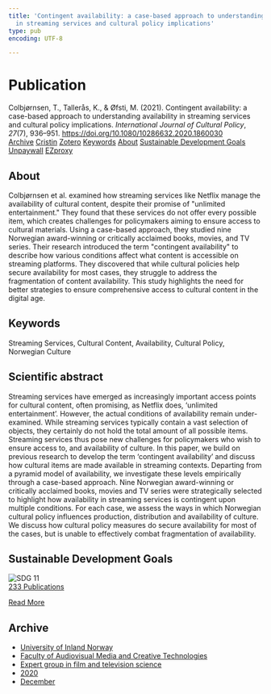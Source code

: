 ```yaml
---
title: 'Contingent availability: a case-based approach to understanding availability
  in streaming services and cultural policy implications'
type: pub
encoding: UTF-8

---
```

<h1>Publication</h1>
<article id="csl-bib-container-Z9DASC9J" class="csl-bib-container">
  <div class="csl-bib-body"> <div class="csl-entry">Colbjørnsen, T., Tallerås, K., &#38; Øfsti, M. (2021). Contingent availability: a case-based approach to understanding availability in streaming services and cultural policy implications. <i>International Journal of Cultural Policy</i>, <i>27</i>(7), 936–951. <a href="https://doi.org/10.1080/10286632.2020.1860030">https://doi.org/10.1080/10286632.2020.1860030</a></div> </div>
  <div class="csl-bib-buttons">
    <a href="#taxonomy-article-Z9DASC9J" alt="archive" class="csl-bib-button">Archive</a>
    <a href="https://app.cristin.no/results/show.jsf?id=1862818" alt="Cristin" class="csl-bib-button">Cristin</a>
    <a href="http://zotero.org/groups/5881554/items/Z9DASC9J" alt="Zotero" class="csl-bib-button">Zotero</a>
    <a href="#keywords-article-Z9DASC9J" alt="keywords" class="csl-bib-button">Keywords</a>
    <a href="#about-article-Z9DASC9J" alt="about_pub" class="csl-bib-button">About</a>
    <a href="#sdg-article-Z9DASC9J" alt="sdg" class="csl-bib-button">Sustainable Development Goals</a>
    <a href="https://oda.oslomet.no/oda-xmlui/bitstream/11250/2756968/5/Contingent%20avilability_postprint%20version.pdf" alt="Unpaywall" class="csl-bib-button">Unpaywall</a>
    <a href="https://oda.oslomet.no/oda-xmlui/bitstream/11250/2756968/5/Contingent%20avilability_postprint%20version.pdf" alt="EZproxy" class="csl-bib-button">EZproxy</a>
  </div>
  <div id="csl-bib-meta-container-Z9DASC9J"></div>
</article>
<div id="csl-bib-meta-Z9DASC9J" class="csl-bib-meta">
  <article id="about-article-Z9DASC9J" class="about_pub-article">
    <h1>About</h1>
    Colbjørnsen et al. examined how streaming services like Netflix manage the availability of cultural content, despite their promise of "unlimited entertainment." They found that these services do not offer every possible item, which creates challenges for policymakers aiming to ensure access to cultural materials. Using a case-based approach, they studied nine Norwegian award-winning or critically acclaimed books, movies, and TV series. Their research introduced the term "contingent availability" to describe how various conditions affect what content is accessible on streaming platforms. They discovered that while cultural policies help secure availability for most cases, they struggle to address the fragmentation of content availability. This study highlights the need for better strategies to ensure comprehensive access to cultural content in the digital age.
  </article>
  <article id="keywords-article-Z9DASC9J" class="keywords-article">
    <h1>Keywords</h1>
    Streaming Services, Cultural Content, Availability, Cultural Policy, Norwegian Culture
  </article>
  <article id="abstract-article-Z9DASC9J" class="abstract-article">
    <h1>Scientific abstract</h1>
    Streaming services have emerged as increasingly important access points for cultural content, often promising, as Netflix does, ‘unlimited entertainment’. However, the actual conditions of availability remain under-examined. While streaming services typically contain a vast selection of objects, they certainly do not hold the total amount of all possible items. Streaming services thus pose new challenges for policymakers who wish to ensure access to, and availability of culture. In this paper, we build on previous research to develop the term ‘contingent availability’ and discuss how cultural items are made available in streaming contexts. Departing from a pyramid model of availability, we investigate these levels empirically through a case-based approach. Nine Norwegian award-winning or critically acclaimed books, movies and TV series were strategically selected to highlight how availability in streaming services is contingent upon multiple conditions. For each case, we assess the ways in which Norwegian cultural policy influences production, distribution and availability of culture. We discuss how cultural policy measures do secure availability for most of the cases, but is unable to effectively combat fragmentation of availability.
  </article>
  <article id="sdg-article-Z9DASC9J" class="sdg-article">
    <h1>Sustainable Development Goals</h1>
    <div class="sdg-container"><div id="sdg11" class="sdg">
        <img src="{{< params subfolder >}}images/sdg/sdg11_en.png" class="image" alt="SDG 11">
        <div class="sdg-overlay">
          <a href="{{< params subfolder >}}en/archive/?sdg=11#archive" class="sdg-publication-count"><span>233</span> Publications</a>
          <p><a href="https://sdgs.un.org/goals/goal11" class="sdg-read-more">Read More</a></p>
        </div>
      </div></div>
  </article>
  <article id="taxonomy-article-Z9DASC9J" class="taxonomy-article">
    <h1>Archive</h1>
    <ul>
      <li><a href="{{< params subfolder >}}en/archive/?key=3DCRN523">University of Inland Norway</a></li>
      <li><a href="{{< params subfolder >}}en/archive/?key=8XUDF4FD">Faculty of Audiovisual Media and Creative Technologies</a></li>
      <li><a href="{{< params subfolder >}}en/archive/?key=GP9PM6PG">Expert group in film and television science</a></li>
      <li><a href="{{< params subfolder >}}en/archive/?key=UKII4FET">2020</a></li>
      <li><a href="{{< params subfolder >}}en/archive/?key=5MRWAACZ">December</a></li>
    </ul>
  </article>
</div>
